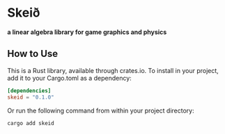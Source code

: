 # Skeið
**a linear algebra library for game graphics and physics**

## How to Use
This is a Rust library, available through crates.io.
To install in your project, add it to your Cargo.toml as a dependency:
```toml
[dependencies]
skeid = "0.1.0"
```
Or run the following command from within your project directory:
```shell
cargo add skeid
```
